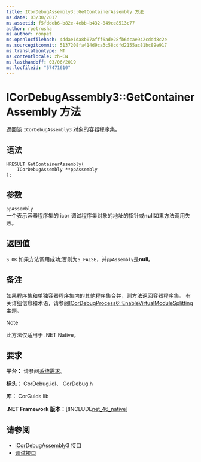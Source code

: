 ```yaml
---
title: ICorDebugAssembly3::GetContainerAssembly 方法
ms.date: 03/30/2017
ms.assetid: f5fddeb6-b82e-4ebb-b432-849ce8513c77
author: rpetrusha
ms.author: ronpet
ms.openlocfilehash: 4ddae1da8b07afff6ade28fb6dcae942cddd8c2e
ms.sourcegitcommit: 5137208fa414d9ca3c58cdfd2155ac81bc89e917
ms.translationtype: MT
ms.contentlocale: zh-CN
ms.lasthandoff: 03/06/2019
ms.locfileid: "57471610"
---
```

# <a name="icordebugassembly3getcontainerassembly-method"></a>ICorDebugAssembly3::GetContainerAssembly 方法
返回该 `ICorDebugAssembly3` 对象的容器程序集。  
  
## <a name="syntax"></a>语法  
  
```  
HRESULT GetContainerAssembly(  
    ICorDebugAssembly **ppAssembly  
);  
```  
  
## <a name="parameters"></a>参数  
 `ppAssembly`  
 一个表示容器程序集的 icor 调试程序集对象的地址的指针或**null**如果方法调用失败。  
  
## <a name="return-value"></a>返回值  
 `S_OK` 如果方法调用成功;否则为`S_FALSE`，并`ppAssembly`是**null**。  
  
## <a name="remarks"></a>备注  
 如果程序集和单独容器程序集内的其他程序集合并，则方法返回容器程序集。 有关详细信息和术语，请参阅[ICorDebugProcess6::EnableVirtualModuleSplitting](../../../../docs/framework/unmanaged-api/debugging/icordebugprocess6-enablevirtualmodulesplitting-method.md)主题。  
  
> [!NOTE]
>  此方法仅适用于 .NET Native。  
  
## <a name="requirements"></a>要求  
 **平台：** 请参阅[系统需求](../../../../docs/framework/get-started/system-requirements.md)。  
  
 **标头：** CorDebug.idl、 CorDebug.h  
  
 **库：** CorGuids.lib  
  
 **.NET Framework 版本：**[!INCLUDE[net_46_native](../../../../includes/net-46-native-md.md)]  
  
## <a name="see-also"></a>请参阅
- [ICorDebugAssembly3 接口](../../../../docs/framework/unmanaged-api/debugging/icordebugassembly3-interface.md)
- [调试接口](../../../../docs/framework/unmanaged-api/debugging/debugging-interfaces.md)

